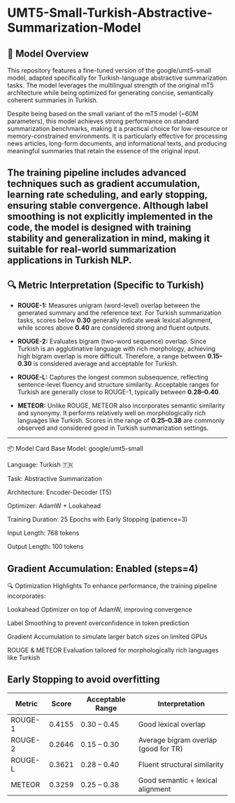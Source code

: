 # UMT5-Small-Turkish-Abstractive-Summarization-Model

## 🧠 Model Overview
This repository features a fine-tuned version of the google/umt5-small model, adapted specifically for Turkish-language abstractive summarization tasks. The model leverages the multilingual strength of the original mT5 architecture while being optimized for generating concise, semantically coherent summaries in Turkish.

Despite being based on the small variant of the mT5 model (~60M parameters), this model achieves strong performance on standard summarization benchmarks, making it a practical choice for low-resource or memory-constrained environments. It is particularly effective for processing news articles, long-form documents, and informational texts, and producing meaningful summaries that retain the essence of the original input.

**The training pipeline includes advanced techniques such as gradient accumulation, learning rate scheduling, and early stopping, ensuring stable convergence. Although label smoothing is not explicitly implemented in the code, the model is designed with training stability and generalization in mind, making it suitable for real-world summarization applications in Turkish NLP.**
---
## 🔍 Metric Interpretation (Specific to Turkish)

- **ROUGE-1:** Measures unigram (word-level) overlap between the generated summary and the reference text. For Turkish summarization tasks, scores below **0.30** generally indicate weak lexical alignment, while scores above **0.40** are considered strong and fluent outputs.

- **ROUGE-2:** Evaluates bigram (two-word sequence) overlap. Since Turkish is an agglutinative language with rich morphology, achieving high bigram overlap is more difficult. Therefore, a range between **0.15–0.30** is considered average and acceptable for Turkish.

- **ROUGE-L:** Captures the longest common subsequence, reflecting sentence-level fluency and structure similarity. Acceptable ranges for Turkish are generally close to ROUGE-1, typically between **0.28–0.40**.

- **METEOR:** Unlike ROUGE, METEOR also incorporates semantic similarity and synonymy. It performs relatively well on morphologically rich languages like Turkish. Scores in the range of **0.25–0.38** are commonly observed and considered good in Turkish summarization settings.

---
📦 Model Card
Base Model: google/umt5-small

Language: Turkish 🇹🇷

Task: Abstractive Summarization

Architecture: Encoder-Decoder (T5)

Optimizer: AdamW + Lookahead

Training Duration: 25 Epochs with Early Stopping (patience=3)

Input Length: 768 tokens

Output Length: 100 tokens

Gradient Accumulation: Enabled (steps=4)
---
🔍 Optimization Highlights
To enhance performance, the training pipeline incorporates:

Lookahead Optimizer on top of AdamW, improving convergence

Label Smoothing to prevent overconfidence in token prediction

Gradient Accumulation to simulate larger batch sizes on limited GPUs

ROUGE & METEOR Evaluation tailored for morphologically rich languages like Turkish

Early Stopping to avoid overfitting
---

| Metric  | Score  | Acceptable Range | Interpretation                       |
| ------- | ------ | ---------------- | ------------------------------------ |
| ROUGE-1 | 0.4155 | 0.30 – 0.45      | Good lexical overlap                 |
| ROUGE-2 | 0.2646 | 0.15 – 0.30      | Average bigram overlap (good for TR) |
| ROUGE-L | 0.3621 | 0.28 – 0.40      | Fluent structural similarity         |
| METEOR  | 0.3259 | 0.25 – 0.38      | Good semantic + lexical alignment    |
